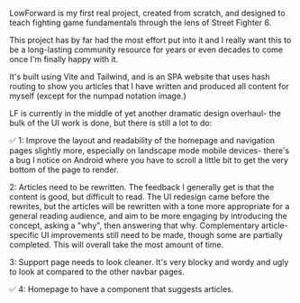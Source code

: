 LowForward is my first real project, created from scratch, and designed to teach fighting game fundamentals through the lens of Street Fighter 6. 

This project has by far had the most effort put into it and I really want this to be a long-lasting community resource for years or even decades to come once I'm finally happy with it. 

It's built using Vite and Tailwind, and is an SPA website that uses hash routing to show you articles that I have written and produced all content for myself (except for the numpad notation image.)

LF is currently in the middle of yet another dramatic design overhaul- the bulk of the UI work is done, but there is still a lot to do:

 ✅  1: Improve the layout and readability of the homepage and navigation pages slightly more, especially on landscape mode mobile devices- there's a bug I notice on Android where you have to scroll a little bit to get the very bottom of the page to render.

2: Articles need to be rewritten. The feedback I generally get is that the content is good, but difficult to read. The UI redesign came before the rewrites, but the articles will be rewritten with a tone more appropriate for a general reading audience, and aim to be more engaging by introducing the concept, asking a "why", then answering that why. Complementary article-specific UI improvements still need to be made, though some are partially completed. This will overall take the most amount of time.

3: Support page needs to look cleaner. It's very blocky and wordy and ugly to look at compared to the other navbar pages.

 ✅ 4: Homepage to have a component that suggests articles.

